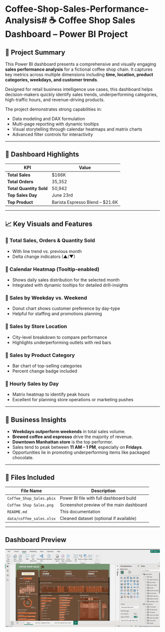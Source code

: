 # Coffee-Shop-Sales-Performance-Analysis# ☕ Coffee Shop Sales Dashboard – Power BI Project

## 📍 Project Summary

This Power BI dashboard presents a comprehensive and visually engaging **sales performance analysis** for a fictional coffee shop chain. It captures key metrics across multiple dimensions including **time, location, product categories, weekdays, and customer trends**.

Designed for retail business intelligence use cases, this dashboard helps decision-makers quickly identify sales trends, underperforming categories, high-traffic hours, and revenue-driving products.

The project demonstrates strong capabilities in:
- Data modeling and DAX formulation
- Multi-page reporting with dynamic tooltips
- Visual storytelling through calendar heatmaps and matrix charts
- Advanced filter controls for interactivity

---

## 🚀 Dashboard Highlights

| KPI                     | Value       |
|-------------------------|-------------|
| **Total Sales**         | $166K       |
| **Total Orders**        | 35,352      |
| **Total Quantity Sold** | 50,942      |
| **Top Sales Day**       | June 23rd   |
| **Top Product**         | Barista Espresso Blend – $21.6K |

---

## 📈 Key Visuals and Features

### 🔸 Total Sales, Orders & Quantity Sold
- With line trend vs. previous month
- Delta change indicators (▲/▼)

### 🔸 Calendar Heatmap (Tooltip-enabled)
- Shows daily sales distribution for the selected month
- Integrated with dynamic tooltips for detailed drill-insights

### 🔸 Sales by Weekday vs. Weekend
- Donut chart shows customer preference by day-type
- Helpful for staffing and promotions planning

### 🔸 Sales by Store Location
- City-level breakdown to compare performance
- Highlights underperforming outlets with red bars

### 🔸 Sales by Product Category
- Bar chart of top-selling categories
- Percent change badge included

### 🔸 Hourly Sales by Day
- Matrix heatmap to identify peak hours
- Excellent for planning store operations or marketing pushes

---

## 🧠 Business Insights

- **Weekdays outperform weekends** in total sales volume.
- **Brewed coffee and espresso** drive the majority of revenue.
- **Downtown Manhattan store** is the top performer.
- Sales tend to peak between **11 AM – 1 PM**, especially on **Fridays**.
- Opportunities lie in promoting underperforming items like packaged chocolate.

---

## 📂 Files Included

| File Name                     | Description                                |
|------------------------------|--------------------------------------------|
| `Coffee_Shop_Sales.pbix`     | Power BI file with full dashboard build     |
| `Coffee Shop Sales.png`      | Screenshot preview of the main dashboard   |
| `README.md`                  | This documentation                         |
| `data/coffee_sales.xlsx`     | Cleaned dataset (optional if available)     |

---

##  Dashboard Preview

![Heart Disease Analysis Dashboard](https://github.com/SAIware/Coffee-Shop-Sales-Performance-Analysis/blob/main/Coffee%20Shop%20Sales.png)

